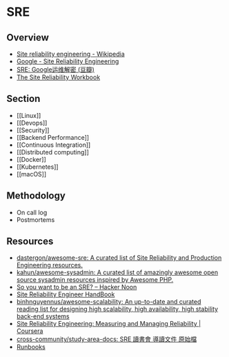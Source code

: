 # SRE

## Overview

- [Site reliability engineering - Wikipedia](https://en.wikipedia.org/wiki/Site_reliability_engineering)
- [Google - Site Reliability Engineering](https://landing.google.com/sre/)
- [SRE: Google运维解密 (豆瓣)](https://book.douban.com/subject/26875239/)
- [The Site Reliability Workbook](https://landing.google.com/sre/workbook/toc/)

## Section

- [[Linux]]
- [[Devops]]
- [[Security]]
- [[Backend Performance]]
- [[Continuous Integration]]
- [[Distributed computing]]
- [[Docker]]
- [[Kubernetes]]
- [[macOS]]

## Methodology

- On call log
- Postmortems

## Resources

- [dastergon/awesome-sre: A curated list of Site Reliability and Production Engineering resources.](https://github.com/dastergon/awesome-sre)
- [kahun/awesome-sysadmin: A curated list of amazingly awesome open source sysadmin resources inspired by Awesome PHP.](https://github.com/kahun/awesome-sysadmin)
- [So you want to be an SRE? – Hacker Noon](https://hackernoon.com/so-you-want-to-be-an-sre-34e832357a8c)
- [Site Reliability Engineer HandBook](https://s905060.gitbooks.io/site-reliability-engineer-handbook/)
- [binhnguyennus/awesome-scalability: An up-to-date and curated reading list for designing high scalability, high availability, high stability back-end systems](https://github.com/binhnguyennus/awesome-scalability)
- [Site Reliability Engineering: Measuring and Managing Reliability | Coursera](https://www.coursera.org/learn/site-reliability-engineering-slos)
- [cross-community/study-area-docs: SRE 讀書會 導讀文件 原始檔](https://github.com/cross-community/study-area-docs)
- [Runbooks](https://containersolutions.github.io/runbooks/)
